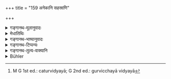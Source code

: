 +++
title = "159 अनेकानि सहस्राणि"

+++

<details><summary>गङ्गानथ-मूलानुवादः</summary>

Many thousands of unmarried Brāhmaṇa students have gone to heaven, without having perpetuated their race—(157).
</details>

<details><summary>मेधातिथिः</summary>

पूर्वेणापदि जीविकार्थः परपुरुषसंसर्गो निषिद्धो ऽनेन पुत्रार्था प्रवृत्तिर् निषिध्यते । एवं किल श्रूयते "नापुत्रस्य लोको ऽस्ति" (ऐत्ब् ३३.१) इति । लिङ्गं च तत्राविवक्षितम् अतः पुत्रार्थे प्रसङ्ग इदम् उच्यते । बहूनि **सहस्राणि** **कुमारा** एव **ब्रह्मचारिणो** ऽकृतदारा नैष्ठिकास् तेषाम् **अनेकानि सहस्राणि** **दिवं गतानि** स्वर्गं प्राप्नुवन्ति । नियोगस् तु नवमे (म्ध् ९.५९) गुर्विच्छया[^२८१] विहितः, नात्मतन्त्रतया पुत्रार्थिन्याः । अकृत्वा कुलसंततिं कुलवृद्ध्यर्था संततिस् ताम् अकृत्वा पुत्रान् अजनयित्वेत्य् अर्थः । **अनेकानीति** नञ्समासस्योत्तरपदार्थप्राधान्येन बहुवचनं चिन्त्यम् । सत्य् अप्य् एकत्वप्रतिषेधे द्व्यादिसंख्यावचनं दुर्लभम् । तथा ह्य् अयं स्वधर्मावेशेन परित्यक्तस्वगतिकत्वेनाच्छादिततद्रूपो ऽप्य् अतिदीर्घसंख्याविशेषान् आचष्टे । यथा मोदो ग्राम इति । उक्तं च चूर्णिकाकारेण "अनेकस्माद् इति सिध्यति" इति । एकवचनप्रयोगशिष्टिसिद्धिः दर्शितवान् । असहायवचनो वायम् अनेकशब्दः । असहायानि गतानि, भार्या सहायभूता एषां नासीद् इत्य् अर्थः ॥ ५.१५७ ॥


[^२८१]:
     M G 1st ed.: caturvidyayā; G 2nd ed.: gurvicchayā vidyayā
</details>

<details><summary>गङ्गानथ-भाष्यानुवादः</summary>

The preceding verse has prohibited intercourse with another man for the purpose of maintenance; the present verse prohibits it, if betaken to for the purpose of continuing the race.

It has been declared that ‘there is no heaven for the childless person (‘aputrasya’).’ But in this sentence no significance attaches to the masculine gender used. In view of this text a widow might be prompted to take to another husband; and it is for meeting such a case that we have the present text.

‘Many thousands of unmarried students’—life-long celebates—‘*have gone to heaven*’—do go to heaven.

As for the^(‘)*Niyoga*’ that is prescribed for the widow in Discourse IX, that refers to a case where she is commanded to do so by her elders and not where she herself desires offspring.

‘*Without having perpetuated their race*’—The begetting of offspring is for the purpose of perpetuating one’s race; and they did not do it;
*i.e*., they did not beget children.

‘*Many, anekāni*’.—In a negative compound the latter term forms the predominant factor: hence the use of the plural ending is open to question. Even though the compound contains the *negation of unity*, vet plurality is inadmissible. What the word signifies therefore is a very large number, though its exact nature is not expressed, and the character of *unity* is abandoned. Just as it is in the case of such words as ‘*modat*’ (*?*), ‘*grāmaḥ*’ and the like which denote
*multitude*. Says the author of the *Cūrṇikā*—‘The form *anekasmāt*
becomes justified where he has declared the correctness of the use of the singular number.

Or, the term ‘*aneka*’ may signify^(‘)alone, helpless’; the meaning being ‘the men who had become helpless by the death of their wife.’—(157).
</details>

<details><summary>गङ्गानथ-टिप्पन्यः</summary>

(Verse 159 of others.)

This verse is quoted in *Mitākṣarā*, (on 2.127) to the same effect as
the preceding verse;—and in *Parāśaramādhava*, (Prāyaścitta, p. 45) as
laying down a life of continence for the widow.
</details>

<details><summary>गङ्गानथ-तुल्य-वाक्यानि</summary>

**(verses 5.154-163)  
**

See Comparative notes for [Verse
5.154].
</details>

<details><summary>Bühler</summary>

159	Many thousands of Brahmanas who were chaste from their youth, have gone to heaven without continuing their race.
</details>
